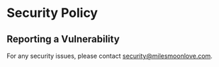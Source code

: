 # Security Policy

## Reporting a Vulnerability

For any security issues, please contact security@milesmoonlove.com.
